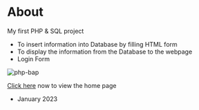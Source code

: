 # About
My first PHP &amp; SQL project
- To insert information into Database by filling HTML form
- To display the information from the Database to the webpage
- Login Form

![php-bap](https://user-images.githubusercontent.com/100519097/211182405-730c2855-4f60-40b5-ac12-bc62345921ea.PNG)


[Click here](https://yohanaandrew-tz.github.io/bap/) now to view the home page
- January 2023
